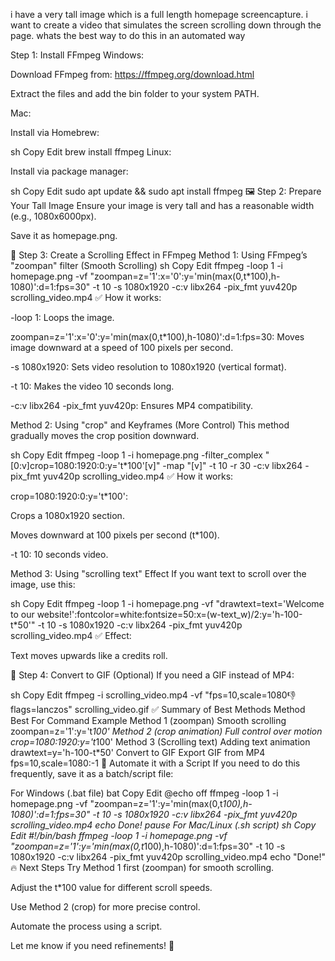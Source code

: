  i have a very tall image which is a full length homepage screencapture. i want to create a video that simulates the screen scrolling down through the page. whats the best way to do this in an automated way

 Step 1: Install FFmpeg
Windows:

Download FFmpeg from: https://ffmpeg.org/download.html

Extract the files and add the bin folder to your system PATH.

Mac:

Install via Homebrew:

sh
Copy
Edit
brew install ffmpeg
Linux:

Install via package manager:

sh
Copy
Edit
sudo apt update && sudo apt install ffmpeg
🖼️ Step 2: Prepare Your Tall Image
Ensure your image is very tall and has a reasonable width (e.g., 1080x6000px).

Save it as homepage.png.

🎥 Step 3: Create a Scrolling Effect in FFmpeg
Method 1: Using FFmpeg’s "zoompan" filter (Smooth Scrolling)
sh
Copy
Edit
ffmpeg -loop 1 -i homepage.png -vf "zoompan=z='1':x='0':y='min(max(0\,t*100),h-1080)':d=1:fps=30" -t 10 -s 1080x1920 -c:v libx264 -pix_fmt yuv420p scrolling_video.mp4
✅ How it works:

-loop 1: Loops the image.

zoompan=z='1':x='0':y='min(max(0\,t*100),h-1080)':d=1:fps=30: Moves image downward at a speed of 100 pixels per second.

-s 1080x1920: Sets video resolution to 1080x1920 (vertical format).

-t 10: Makes the video 10 seconds long.

-c:v libx264 -pix_fmt yuv420p: Ensures MP4 compatibility.

Method 2: Using "crop" and Keyframes (More Control)
This method gradually moves the crop position downward.

sh
Copy
Edit
ffmpeg -loop 1 -i homepage.png -filter_complex "[0:v]crop=1080:1920:0:y='t*100'[v]" -map "[v]" -t 10 -r 30 -c:v libx264 -pix_fmt yuv420p scrolling_video.mp4
✅ How it works:

crop=1080:1920:0:y='t*100':

Crops a 1080x1920 section.

Moves downward at 100 pixels per second (t*100).

-t 10: 10 seconds video.

Method 3: Using "scrolling text" Effect
If you want text to scroll over the image, use this:

sh
Copy
Edit
ffmpeg -loop 1 -i homepage.png -vf "drawtext=text='Welcome to our website!':fontcolor=white:fontsize=50:x=(w-text_w)/2:y='h-100-t*50'" -t 10 -s 1080x1920 -c:v libx264 -pix_fmt yuv420p scrolling_video.mp4
✅ Effect:

Text moves upwards like a credits roll.

📌 Step 4: Convert to GIF (Optional)
If you need a GIF instead of MP4:

sh
Copy
Edit
ffmpeg -i scrolling_video.mp4 -vf "fps=10,scale=1080:-1:flags=lanczos" scrolling_video.gif
✅ Summary of Best Methods
Method	Best For	Command Example
Method 1 (zoompan)	Smooth scrolling	zoompan=z='1':y='t*100'
Method 2 (crop animation)	Full control over motion	crop=1080:1920:y='t*100'
Method 3 (Scrolling text)	Adding text animation	drawtext=y='h-100-t*50'
Convert to GIF	Export GIF from MP4	fps=10,scale=1080:-1
🚀 Automate it with a Script
If you need to do this frequently, save it as a batch/script file:

For Windows (.bat file)
bat
Copy
Edit
@echo off
ffmpeg -loop 1 -i homepage.png -vf "zoompan=z='1':y='min(max(0\,t*100),h-1080)':d=1:fps=30" -t 10 -s 1080x1920 -c:v libx264 -pix_fmt yuv420p scrolling_video.mp4
echo Done!
pause
For Mac/Linux (.sh script)
sh
Copy
Edit
#!/bin/bash
ffmpeg -loop 1 -i homepage.png -vf "zoompan=z='1':y='min(max(0\,t*100),h-1080)':d=1:fps=30" -t 10 -s 1080x1920 -c:v libx264 -pix_fmt yuv420p scrolling_video.mp4
echo "Done!"
🔥 Next Steps
Try Method 1 first (zoompan) for smooth scrolling.

Adjust the t*100 value for different scroll speeds.

Use Method 2 (crop) for more precise control.

Automate the process using a script.

Let me know if you need refinements! 🚀
